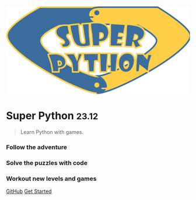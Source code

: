 ![logo](_media/superpython.png)

# Super Python <small>23.12</small>

> Learn Python with games.

### Follow the adventure
### Solve the puzzles with code
### Workout new levels and games
[GitHub](https://github.com/SuPyPerson/SuPyPerson.github.io)
[Get Started](#The-Python-Programming-Flying-Circus)


